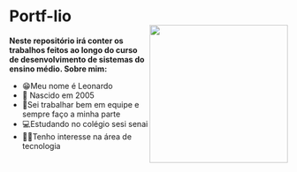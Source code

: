# Portf-lio

<img align="right" width="250px" style="margin-top:-20px" src="https://i.pinimg.com/564x/f1/bf/d6/f1bfd633f6bd9be5b16f975369e55f22.jpg">

**Neste repositório irá conter os trabalhos feitos ao longo do curso de desenvolvimento de sistemas do ensino médio. Sobre mim:**
* 😁Meu nome é Leonardo
* 🍼 Nascido em 2005
* 🚜Sei trabalhar bem em equipe e sempre faço a minha parte
* 💻Estudando no colégio sesi senai
* 👨‍💻Tenho interesse na área de tecnologia

